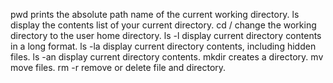 pwd prints the absolute path name of the current working directory.
ls display the contents list of your current directory.
cd / change the working directory to the user home directory.
ls -l display current directory contents in a long format.
ls -la display current directory contents, including hidden files.
ls -an display current directory contents.
mkdir creates a directory.
mv move files.
rm -r remove or delete file and directory.
